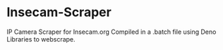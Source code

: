 # Insecam-Scraper
IP Camera Scraper for Insecam.org
Compiled in a .batch file using
Deno Libraries to webscrape.
